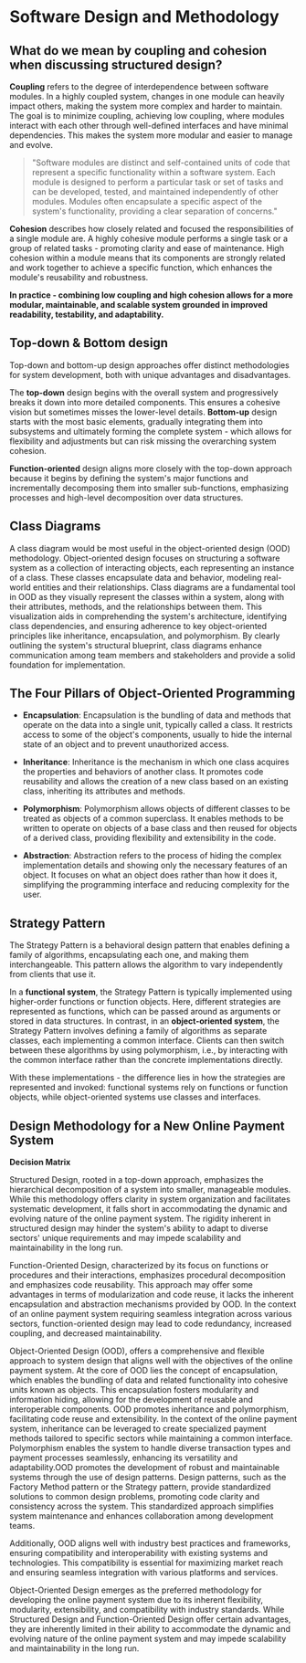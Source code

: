 # Software Design and Methodology

## What do we mean by coupling and cohesion when discussing structured design?

**Coupling** refers to the degree of interdependence between software modules. In a highly coupled system, changes in one module can heavily impact others, making the system more complex and harder to maintain. The goal is to minimize coupling, achieving low coupling, where modules interact with each other through well-defined interfaces and have minimal dependencies. This makes the system more modular and easier to manage and evolve.

> "Software modules are distinct and self-contained units of code that represent a specific functionality within a software system. Each module is designed to perform a particular task or set of tasks and can be developed, tested, and maintained independently of other modules. Modules often encapsulate a specific aspect of the system's functionality, providing a clear separation of concerns."

**Cohesion** describes how closely related and focused the responsibilities of a single module are. A highly cohesive module performs a single task or a group of related tasks - promoting clarity and ease of maintenance. High cohesion within a module means that its components are strongly related and work together to achieve a specific function, which enhances the module's reusability and robustness.

**In practice - combining low coupling and high cohesion allows for a more modular, maintainable, and scalable system grounded in improved readability, testability, and adaptability.**

## Top-down & Bottom design

Top-down and bottom-up design approaches offer distinct methodologies for system development, both with unique advantages and disadvantages. 

The **top-down** design begins with the overall system and progressively breaks it down into more detailed components. This ensures a cohesive vision but sometimes misses the lower-level details. **Bottom-up** design starts with the most basic elements, gradually integrating them into subsystems and ultimately forming the complete system - which allows for flexibility and adjustments but can risk missing the overarching system cohesion.

**Function-oriented** design aligns more closely with the top-down approach because it begins by defining the system's major functions and incrementally decomposing them into smaller sub-functions, emphasizing processes and high-level decomposition over data structures.

## Class Diagrams

A class diagram would be most useful in the object-oriented design (OOD) methodology. Object-oriented design focuses on structuring a software system as a collection of interacting objects, each representing an instance of a class. These classes encapsulate data and behavior, modeling real-world entities and their relationships.
Class diagrams are a fundamental tool in OOD as they visually represent the classes within a system, along with their attributes, methods, and the relationships between them.
This visualization aids in comprehending the system's architecture, identifying class dependencies, and ensuring adherence to key object-oriented principles like inheritance, encapsulation, and polymorphism. By clearly outlining the system's structural blueprint, class diagrams enhance communication among team members and stakeholders and provide a solid foundation for implementation.

## The Four Pillars of Object-Oriented Programming

- **Encapsulation**: Encapsulation is the bundling of data and methods that operate on the data into a single unit, typically called a class. It restricts access to some of the object's components, usually to hide the internal state of an object and to prevent unauthorized access.

- **Inheritance**: Inheritance is the mechanism in which one class acquires the properties and behaviors of another class. It promotes code reusability and allows the creation of a new class based on an existing class, inheriting its attributes and methods.

- **Polymorphism**: Polymorphism allows objects of different classes to be treated as objects of a common superclass. It enables methods to be written to operate on objects of a base class and then reused for objects of a derived class, providing flexibility and extensibility in the code.

- **Abstraction**: Abstraction refers to the process of hiding the complex implementation details and showing only the necessary features of an object. It focuses on what an object does rather than how it does it, simplifying the programming interface and reducing complexity for the user.

## Strategy Pattern

The Strategy Pattern is a behavioral design pattern that enables defining a family of algorithms, encapsulating each one, and making them interchangeable. This pattern allows the algorithm to vary independently from clients that use it.

In a **functional system**, the Strategy Pattern is typically implemented using higher-order functions or function objects. Here, different strategies are represented as functions, which can be passed around as arguments or stored in data structures.
In contrast, in an **object-oriented system**, the Strategy Pattern involves defining a family of algorithms as separate classes, each implementing a common interface. Clients can then switch between these algorithms by using polymorphism, i.e., by interacting with the common interface rather than the concrete implementations directly.

With these implementations - the difference lies in how the strategies are represented and invoked: functional systems rely on functions or function objects, while object-oriented systems use classes and interfaces.

## Design Methodology for a New Online Payment System

**Decision Matrix**

Structured Design, rooted in a top-down approach, emphasizes the hierarchical decomposition of a system into smaller, manageable modules. While this methodology offers clarity in system organization and facilitates systematic development, it falls short in accommodating the dynamic and evolving nature of the online payment system. The rigidity inherent in structured design may hinder the system's ability to adapt to diverse sectors' unique requirements and may impede scalability and maintainability in the long run.

Function-Oriented Design, characterized by its focus on functions or procedures and their interactions, emphasizes procedural decomposition and emphasizes code reusability. 
This approach may offer some advantages in terms of modularization and code reuse, it lacks the inherent encapsulation and abstraction mechanisms provided by OOD. In the context of an online payment system requiring seamless integration across various sectors, function-oriented design may lead to code redundancy, increased coupling, and decreased maintainability.

Object-Oriented Design (OOD), offers a comprehensive and flexible approach to system design that aligns well with the objectives of the online payment system. At the core of OOD lies the concept of encapsulation, which enables the bundling of data and related functionality into cohesive units known as objects. This encapsulation fosters modularity and information hiding, allowing for the development of reusable and interoperable components. OOD promotes inheritance and polymorphism, facilitating code reuse and extensibility. In the context of the online payment system, inheritance can be leveraged to create specialized payment methods tailored to specific sectors while maintaining a common interface. Polymorphism enables the system to handle diverse transaction types and payment processes seamlessly, enhancing its versatility and adaptability.OOD promotes the development of robust and maintainable systems through the use of design patterns. Design patterns, such as the Factory Method pattern or the Strategy pattern, provide standardized solutions to common design problems, promoting code clarity and consistency across the system. This standardized approach simplifies system maintenance and enhances collaboration among development teams.

Additionally, OOD aligns well with industry best practices and frameworks, ensuring compatibility and interoperability with existing systems and technologies. This compatibility is essential for maximizing market reach and ensuring seamless integration with various platforms and services.

Object-Oriented Design emerges as the preferred methodology for developing the online payment system due to its inherent flexibility, modularity, extensibility, and compatibility with industry standards. While Structured Design and Function-Oriented Design offer certain advantages, they are inherently limited in their ability to accommodate the dynamic and evolving nature of the online payment system and may impede scalability and maintainability in the long run.
